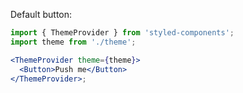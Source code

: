 Default button:

```jsx
import { ThemeProvider } from 'styled-components';
import theme from './theme';

<ThemeProvider theme={theme}>
  <Button>Push me</Button>
</ThemeProvider>;
```
